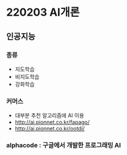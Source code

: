 # 220203 AI개론

## 인공지능

### 종류

- 지도학습
- 비지도학습
- 강화학습

### 커머스

- 대부분 추천 알고리즘에 AI 이용
- http://ai.pionnet.co.kr/fapago/
- http://ai.pionnet.co.kr/ootdi/

### alphacode : 구글에서 개발한 프로그래밍 AI
